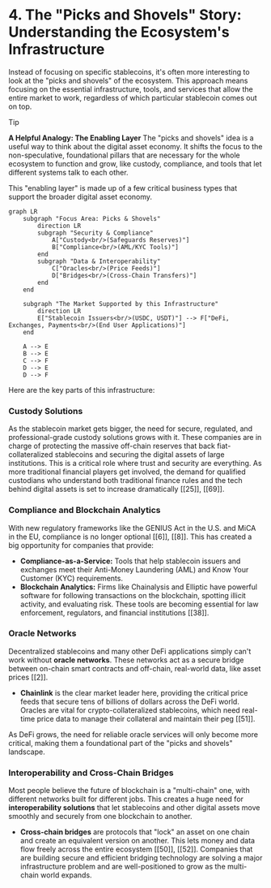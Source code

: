 # 4. The "Picks and Shovels" Story: Understanding the Ecosystem's Infrastructure

Instead of focusing on specific stablecoins, it's often more interesting to look at the "picks and shovels" of the ecosystem. This approach means focusing on the essential infrastructure, tools, and services that allow the entire market to work, regardless of which particular stablecoin comes out on top.

> [!TIP]
> **A Helpful Analogy: The Enabling Layer**
> The "picks and shovels" idea is a useful way to think about the digital asset economy. It shifts the focus to the non-speculative, foundational pillars that are necessary for the whole ecosystem to function and grow, like custody, compliance, and tools that let different systems talk to each other.

This "enabling layer" is made up of a few critical business types that support the broader digital asset economy.

```mermaid
graph LR
    subgraph "Focus Area: Picks & Shovels"
        direction LR
        subgraph "Security & Compliance"
            A["Custody<br/>(Safeguards Reserves)"]
            B["Compliance<br/>(AML/KYC Tools)"]
        end
        subgraph "Data & Interoperability"
            C["Oracles<br/>(Price Feeds)"]
            D["Bridges<br/>(Cross-Chain Transfers)"]
        end
    end

    subgraph "The Market Supported by this Infrastructure"
        direction LR
        E["Stablecoin Issuers<br/>(USDC, USDT)"] --> F["DeFi, Exchanges, Payments<br/>(End User Applications)"]
    end

    A --> E
    B --> E
    C --> F
    D --> E
    D --> F
```

Here are the key parts of this infrastructure:

### Custody Solutions

As the stablecoin market gets bigger, the need for secure, regulated, and professional-grade custody solutions grows with it. These companies are in charge of protecting the massive off-chain reserves that back fiat-collateralized stablecoins and securing the digital assets of large institutions. This is a critical role where trust and security are everything. As more traditional financial players get involved, the demand for qualified custodians who understand both traditional finance rules and the tech behind digital assets is set to increase dramatically [\[25\]], [\[69\]].

### Compliance and Blockchain Analytics

With new regulatory frameworks like the GENIUS Act in the U.S. and MiCA in the EU, compliance is no longer optional [\[6\]], [\[8\]]. This has created a big opportunity for companies that provide:

*   **Compliance-as-a-Service:** Tools that help stablecoin issuers and exchanges meet their Anti-Money Laundering (AML) and Know Your Customer (KYC) requirements.
*   **Blockchain Analytics:** Firms like Chainalysis and Elliptic have powerful software for following transactions on the blockchain, spotting illicit activity, and evaluating risk. These tools are becoming essential for law enforcement, regulators, and financial institutions [\[38\]].

### Oracle Networks

Decentralized stablecoins and many other DeFi applications simply can't work without **oracle networks**. These networks act as a secure bridge between on-chain smart contracts and off-chain, real-world data, like asset prices [\[2\]].

*   **Chainlink** is the clear market leader here, providing the critical price feeds that secure tens of billions of dollars across the DeFi world. Oracles are vital for crypto-collateralized stablecoins, which need real-time price data to manage their collateral and maintain their peg [\[51\]].

As DeFi grows, the need for reliable oracle services will only become more critical, making them a foundational part of the "picks and shovels" landscape.

### Interoperability and Cross-Chain Bridges

Most people believe the future of blockchain is a "multi-chain" one, with different networks built for different jobs. This creates a huge need for **interoperability solutions** that let stablecoins and other digital assets move smoothly and securely from one blockchain to another.

*   **Cross-chain bridges** are protocols that "lock" an asset on one chain and create an equivalent version on another. This lets money and data flow freely across the entire ecosystem [\[50\]], [\[52\]]. Companies that are building secure and efficient bridging technology are solving a major infrastructure problem and are well-positioned to grow as the multi-chain world expands.
